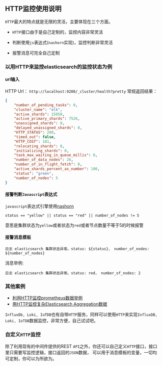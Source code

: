 ## HTTP监控使用说明

`HTTP`最大的特点就是无限的灵活，主要体现在三个方面。

* `HTTP`接口由于是自己定制的，监控内容非常灵活

* 判断使用`js`表达式(`nashorn`实现)，监控判断非常灵活

* 报警消息可完全自己定制

### 以用HTTP来监控elasticsearch的监控状态为例

#### url输入
HTTP Url： `http://localhost:9200/_cluster/health?pretty` 常规返回结果：

```json
{
    "number_of_pending_tasks": 0,
    "cluster_name": "elk",
    "active_shards": 15050,
    "active_primary_shards": 7526,
    "unassigned_shards": 0,
    "delayed_unassigned_shards": 0,
    "HTTP_STATUS": 200,
    "timed_out": false,
    "HTTP_COST": 181,
    "relocating_shards": 0,
    "initializing_shards": 0,
    "task_max_waiting_in_queue_millis": 0,
    "number_of_data_nodes": 26,
    "number_of_in_flight_fetch": 0,
    "active_shards_percent_as_number": 100,
    "status": "green",
    "number_of_nodes": 5
}
```

#### 报警判断`Javascript`表达式

`javascript`表达式引擎使用<a href="https://www.runoob.com/java/java8-nashorn-javascript.html" target="_blank">nashorn</a>

```
status == "yellow" || status == "red" || number_of_nodes != 5
```
意思是集群状态为`yellow`或者状态为`red`或者节点数量不等于5的时候报警

#### 报警消息模板

```
日志 elasticsearch 集群状态异常。status: ${status}， number_of_nodes: ${number_of_nodes}
```

消息举例:

```
日志 elasticsearch 集群状态异常。status: red， number_of_nodes: 2
```

### 其他案例

* [利用HTTP监控prometheus数据举例](./http-prometheus.md)
* [用HTTP监控复杂Elasticsearch Aggregation数据](./http-elasticsearch.md)

`InfluxDb, Loki, IoTDB`也有自带`HTTP`服务，同样可以使用`HTTP`来实现`InfluxDB, Loki, IoTDB`数据监控，非常方便，自己试试吧。

### 自定义`HTTP`监控

除了利用现有的中间件提供的REST `API`之外，你还可以自己定义`HTTP`接口，接口里只需要写监控逻辑，接口返回的`JSON`数据，
可以用于消息模板的变量，一切均可定制，你可以为所欲为。

